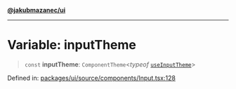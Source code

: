 [**@jakubmazanec/ui**](../README.md)

---

# Variable: inputTheme

> `const` **inputTheme**: `ComponentTheme`\<_typeof_
> [`useInputTheme`](../functions/useInputTheme.md)\>

Defined in:
[packages/ui/source/components/Input.tsx:128](https://github.com/jakubmazanec/tools/blob/412167e80a7675933e43d5220a19d05130301e2d/packages/ui/source/components/Input.tsx#L128)
